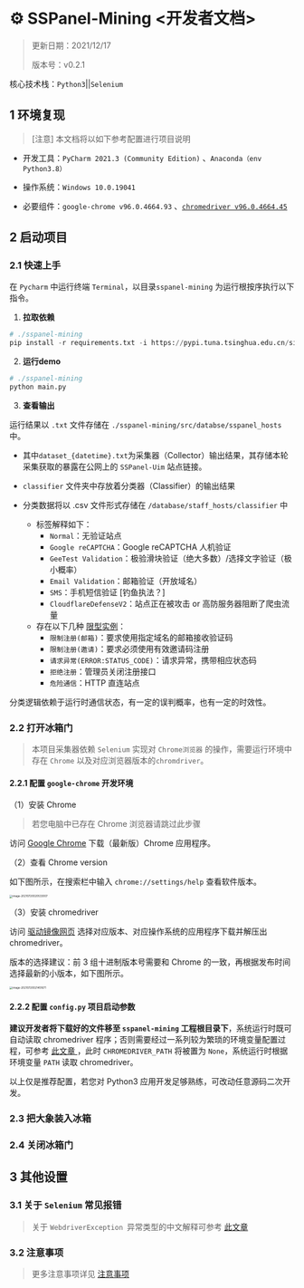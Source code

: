 # :gear: SSPanel-Mining <开发者文档>

> 更新日期：2021/12/17
>
>版本号：v0.2.1

核心技术栈：`Python3`||`Selenium`

## 1 环境复现

> [注意] 本文档将以如下参考配置进行项目说明

- 开发工具：`PyCharm 2021.3 (Community Edition)` 、`Anaconda（env Python3.8）`

- 操作系统：`Windows 10.0.19041`

- 必要组件：`google-chrome v96.0.4664.93` 、[`chromedriver v96.0.4664.45`](https://chromedriver.storage.googleapis.com/index.html?path=96.0.4664.45/)

## 2 启动项目

### 2.1 快速上手

在 `Pycharm` 中运行终端 `Terminal`，以目录`sspanel-mining` 为运行根按序执行以下指令。

1. **拉取依赖**

```python
# ./sspanel-mining
pip install -r requirements.txt -i https://pypi.tuna.tsinghua.edu.cn/simple
```

2. **运行demo**

```python
# ./sspanel-mining
python main.py
```

3. **查看输出**

运行结果以 `.txt` 文件存储在 `./sspanel-mining/src/databse/sspanel_hosts`中。

- 其中`dataset_{datetime}.txt`为采集器（Collector）输出结果，其存储本轮采集获取的暴露在公网上的 `SSPanel-Uim` 站点链接。

- `classifier` 文件夹中存放着分类器（Classifier）的输出结果

- 分类数据将以 .csv 文件形式存储在 `/database/staff_hosts/classifier` 中
    - 标签解释如下：
         - `Normal`：无验证站点
         - `Google reCAPTCHA`：Google reCAPTCHA 人机验证
         - `GeeTest Validation`：极验滑块验证（绝大多数）/选择文字验证（极小概率）
         - `Email Validation`：邮箱验证（开放域名）
         - `SMS`：手机短信验证 [钓鱼执法？]
         - `CloudflareDefenseV2`：站点正在被攻击 or 高防服务器阻断了爬虫流量
    - 存在以下几种 <u>限型实例</u>：
        - `限制注册(邮箱)`：要求使用指定域名的邮箱接收验证码
        - `限制注册(邀请)`：要求必须使用有效邀请码注册
         - `请求异常(ERROR:STATUS_CODE)`：请求异常，携带相应状态码
        - `拒绝注册`：管理员关闭注册接口
         - `危险通信`：HTTP 直连站点

分类逻辑依赖于运行时通信状态，有一定的误判概率，也有一定的时效性。

### 2.2 打开冰箱门

> 本项目采集器依赖 `Selenium` 实现对 `Chrome浏览器` 的操作，需要运行环境中存在 `Chrome` 以及对应浏览器版本的`chromdriver`。

#### 2.2.1 配置 `google-chrome` 开发环境

（1）安装 Chrome

> 若您电脑中已存在 Chrome 浏览器请跳过此步骤

访问 [Google Chrome](https://www.google.com/intl/zh-CN/chrome/) 下载（最新版）Chrome 应用程序。

（2）查看 Chrome version

如下图所示，在搜索栏中输入 `chrome://settings/help` 查看软件版本。

<img src="https://i.loli.net/2021/07/20/mjGHvCa53ItULSl.png" alt="image-20210720020533007" style="zoom: 33%;" />

（3）安装 chromedriver

访问 [驱动镜像网页](https://npm.taobao.org/mirrors/chromedriver/) 选择对应版本、对应操作系统的应用程序下载并解压出 chromedriver。

版本的选择建议：前 3 组十进制版本号需要和 Chrome 的一致，再根据发布时间选择最新的小版本，如下图所示。

<img src="https://i.loli.net/2021/07/20/gU4qwGOxsF1lSec.png" alt="image-20210720021451671" style="zoom:33%;" />

#### 2.2.2 配置 `config.py` 项目启动参数

**建议开发者将下载好的文件移至 `sspanel-mining` 工程根目录下**，系统运行时既可自动读取 chromedriver 程序；否则需要经过一系列较为繁琐的环境变量配置过程，可参考 [此文章 ](https://www.freesion.com/article/29381322626/)，此时 `CHROMEDRIVER_PATH` 将被置为 `None`，系统运行时根据环境变量 `PATH` 读取 chromedriver。

以上仅是推荐配置，若您对 Python3 应用开发足够熟练，可改动任意源码二次开发。

### 2.3 把大象装入冰箱

### 2.4 关闭冰箱门

## 3 其他设置

### 3.1 关于 `Selenium` 常见报错

> 关于 `WebdriverException `异常类型的中文解释可参考 [此文章](https://blog.csdn.net/To_ChaRiver/article/details/105715293)

### 3.2 注意事项

> 更多注意事项详见 [注意事项](https://github.com/QIN2DIM/sspanel-mining/blob/main/docs/subs/注意事项.md)

